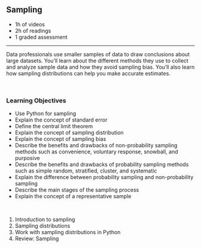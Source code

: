 ## Sampling

- 1h of videos
- 2h of readings
- 1 graded assessment

<hr>

Data professionals use smaller samples of data to draw conclusions about large datasets. You’ll learn about the different methods they use to collect and analyze sample data and how they avoid sampling bias. You’ll also learn how sampling distributions can help you make accurate estimates.

<br>

### Learning Objectives

- Use Python for sampling
- Explain the concept of standard error
- Define the central limit theorem
- Explain the concept of sampling distribution
- Explain the concept of sampling bias
- Describe the benefits and drawbacks of non-probability sampling methods such as convenience, voluntary response, snowball, and purposive
- Describe the benefits and drawbacks of probability sampling methods such as simple random, stratified, cluster, and systematic
- Explain the difference between probability sampling and non-probability sampling
- Describe the main stages of the sampling process
- Explain the concept of a representative sample

<br>

1. Introduction to sampling
2. Sampling distributions
3. Work with sampling distributions in Python
4. Review: Sampling